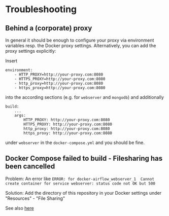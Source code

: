# Troubleshooting

## Behind a (corporate) proxy
In general it should be enough to configure your proxy via environment variables resp. the Docker proxy settings.
Alternatively, you can add the proxy settings explicitly:

Insert

    environment:
        - HTTP_PROXY=http://your-proxy.com:8080
        - HTTPS_PROXY=http://your-proxy.com:8080
        - http_proxy=http://your-proxy.com:8080
        - https_proxy=http://your-proxy.com:8080
        
into the according sections (e.g. for `webserver` and `mongodb`) and additionally 

    build:
        ...
        args:
            HTTP_PROXY: http://your-proxy.com:8080
            HTTPS_PROXY: http://your-proxy.com:8080
            http_proxy: http://your-proxy.com:8080
            https_proxy: http://your-proxy.com:8080

under `webserver` in the `docker-compose.yml` and you should be fine.

## Docker Compose failed to build - Filesharing has been cancelled
Problem: An error like `ERROR: for docker-airflow_webserver_1  Cannot create container for service webserver: status code not OK but 500`

Solution: Add the directory of this repository in your Docker settings under "Resources" - "File Sharing"

See also [here](https://stackoverflow.com/questions/60754297/docker-compose-failed-to-build-filesharing-has-been-cancelled)
